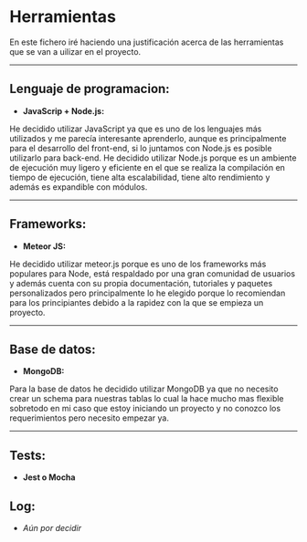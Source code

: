 # Herramientas

En este fichero iré haciendo una justificación acerca de las herramientas que se van a uilizar en el proyecto.

*** 

## Lenguaje de programacion:

+ **JavaScrip + Node.js:**

He decidido utilizar JavaScript ya que es uno de los lenguajes más utilizados y me parecía interesante aprenderlo, aunque es principalmente para el desarrollo del front-end, si lo juntamos con Node.js es posible utilizarlo para back-end. He decidido utilizar Node.js porque es un ambiente de ejecución muy ligero y eficiente en el que se realiza la compilación en tiempo de ejecución, tiene alta escalabilidad, tiene alto rendimiento y además es expandible con módulos.

***

## Frameworks:

+ **Meteor JS:**

He decidido utilizar meteor.js porque es uno de los frameworks más populares para Node, está respaldado por una gran comunidad de usuarios y además cuenta con su propia documentación, tutoriales y paquetes personalizados pero principalmente lo he elegido porque lo recomiendan para los principiantes debido a la rapidez con la que se empieza un proyecto.

***

## Base de datos:

+ **MongoDB:**

Para la base de datos he decidido utilizar MongoDB ya que no necesito crear un schema para nuestras tablas lo cual la hace mucho mas flexible sobretodo en mi caso que estoy iniciando un proyecto y no conozco los requerimientos pero necesito empezar ya.

***

## Tests:

+ **Jest o Mocha**

## Log:

+ *Aún por decidir*
